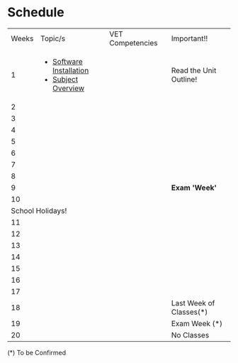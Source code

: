 # Schedule


[//]: # (Done in HTML to allow for a header column)
<table style="both">
    <tr>
        <td>Weeks</td>
        <td>Topic/s</td>
        <td>VET Competencies</td> 
        <td>Important!!</td>
    </tr>
    <tr>
        <td>1</td>
        <td><ul><li><a href="CSI1-Content.md#CSI-1-SoftwareRequirements">Software Installation</a></li><li><a href="CSI1-Content.md#CSI-1-SubjectOverview">Subject Overview</a></li></ul></td>
        <td></td>
        <td>Read the Unit Outline!</td>
    </tr>
    <tr>
        <td>2</td>
        <td></td>
        <td></td>
        <td></td>
    </tr>
    <tr>
        <td>3</td>
        <td></td>
        <td></td>
        <td></td>
    </tr>
    <tr>
        <td>4</td>
        <td></td>
        <td></td>
        <td></td>
    </tr>
    <tr>
        <td>5</td>
        <td></td>
        <td></td>        
        <td></td>
    </tr>
    <tr>
        <td>6</td>
        <td></td>
        <td></td>
        <td></td>
    </tr>
    <tr>
        <td>7</td>
        <td></td>
        <td></td>
        <td></td>
    </tr>
    <tr>
        <td>8</td>
        <td></td>
        <td></td>
        <td></td>
    </tr>
    <tr>
        <td>9</td>
        <td></td>
        <td></td>
        <td><strong>Exam 'Week'</strong></td>
    </tr>
    <tr>
        <td>10</td>
        <td></td>
        <td></td>
        <td></td>
    </tr>
    <tr>
        <td colspan="4">School Holidays!</td>
    </tr>
    <tr>
        <td>11</td>
        <td></td>
        <td></td>
        <td></td>
    </tr>
    <tr>
        <td>12</td>
        <td></td>
        <td></td>
        <td></td>
    </tr>
    <tr>
        <td>13</td>
        <td></td>
        <td></td>
        <td></td>
    </tr>
    <tr>
        <td>14</td>
        <td></td>
        <td></td>
        <td></td>
    </tr>
    <tr>
        <td>15</td>
        <td></td>
        <td></td>
        <td></td>
    </tr>
    <tr>
        <td>16</td>
        <td></td>
        <td></td>
        <td></td>
    </tr>
    <tr>
        <td>17</td>
        <td></td>
        <td></td>
        <td></td>
    </tr>
    <tr>
        <td>18</td>
        <td></td>
        <td></td> 
        <td>Last Week of Classes(*)</td>
    </tr>
    <tr>
        <td>19</td>
        <td></td>
        <td></td>
        <td>Exam Week (*)</td>
    </tr>
    <tr>
        <td>20</td>
        <td></td>
        <td></td>
        <td>No Classes</td>
    </tr>
</table>

(*) To be Confirmed

 <include from="reusableContent.topic" element-id="contactdetails"/>